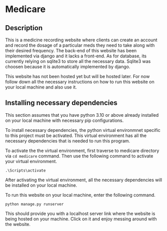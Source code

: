 # Medicare
## Description
This is a medicine recording website where clients can create an account and record the dosage of a particular meds they need to take along with their desired frequency. The back-end of this website has been implemented via django and it lacks a front-end. As for database, its currently relying on sqlite3 to store all the necessary data. Sqlite3 was choosen because it is automatically implemented by django.

This website has not been hosted yet but will be hosted later. For now follow down all the necessary instructions on how to run this website on your local machine and also use it.

## Installing necessary dependencies
This section assumes that you have python 3.10 or above already installed on your local machine with necessary pip configurations.

To install necessary dependencies, the python virtual environmnet specific to this project must be activated. This virtual environment has all the necessary dependencies that is needed to run this program.

To activate the the virtual environment, first traverse to medicare directory via `cd medicare` command. Then use the following command to activate your virtual environment.

`.\Scripts\activate`

After activating the virtual environment, all the necessary dependencies will be installed on your local machine.

To run this website on your local machine, enter the following command.

`python manage.py runserver`

This should provide you with a localhost server link where the website is being hosted on your machine. Click on it and enjoy messing around with the website.